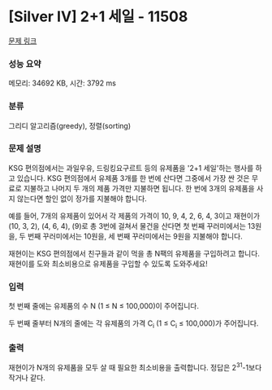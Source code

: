 # [Silver IV] 2+1 세일 - 11508 

[문제 링크](https://www.acmicpc.net/problem/11508) 

### 성능 요약

메모리: 34692 KB, 시간: 3792 ms

### 분류

그리디 알고리즘(greedy), 정렬(sorting)

### 문제 설명

<p>KSG 편의점에서는 과일우유, 드링킹요구르트 등의 유제품을 '2+1 세일'하는 행사를 하고 있습니다. KSG 편의점에서 유제품 3개를 한 번에 산다면 그중에서 가장 싼 것은 무료로 지불하고 나머지 두 개의 제품 가격만 지불하면 됩니다. 한 번에 3개의 유제품을 사지 않는다면 할인 없이 정가를 지불해야 합니다.</p>

<p>예를 들어, 7개의 유제품이 있어서 각 제품의 가격이 10, 9, 4, 2, 6, 4, 3이고 재현이가 (10, 3, 2), (4, 6, 4), (9)로 총 3번에 걸쳐서 물건을 산다면 첫 번째 꾸러미에서는 13원을, 두 번째 꾸러미에서는 10원을, 세 번째 꾸러미에서는 9원을 지불해야 합니다.</p>

<p>재현이는 KSG 편의점에서 친구들과 같이 먹을 총 N팩의 유제품을 구입하려고 합니다. 재현이를 도와 최소비용으로 유제품을 구입할 수 있도록 도와주세요!</p>

### 입력 

 <p>첫 번째 줄에는 유제품의 수 N (1 ≤ N ≤ 100,000)이 주어집니다.</p>

<p>두 번째 줄부터 N개의 줄에는 각 유제품의 가격 C<sub>i</sub> (1 ≤ C<sub>i</sub> ≤ 100,000)가 주어집니다.</p>

### 출력 

 <p>재현이가 N개의 유제품을 모두 살 때 필요한 최소비용을 출력합니다. 정답은 2<sup>31</sup>-1보다 작거나 같다.</p>

